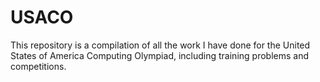 # USACO

This repository is a compilation of all the work I have done for the United States of America Computing Olympiad, including training problems and competitions. 
